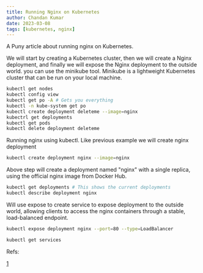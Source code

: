 ```yaml
---
title: Running Nginx on Kubernetes
author: Chandan Kumar
date: 2023-03-08
tags: [kubernetes, nginx]
---
```


A Puny article about running nginx on Kubernetes.

We will start by creating a Kubernetes cluster, then we will create a Nginx deployment,
and finally we will expose the Nginx deployment to the outside world.
you can use the minikube tool. Minikube is a lightweight Kubernetes cluster that can be run on your local machine.

```bash
kubectl get nodes
kubectl config view
kubectl get po -A # Gets you everything
kubectl -n kube-system get po
kubectl create deployment deleteme --image=nginx
kubectrl get deployments
kubectl get pods
kubectl delete deployment deleteme
```

Running nginx using kubectl. Like previous example we will create nginx deployment

```sh
kubectl create deployment nginx --image=nginx
```

Above step will create a deployment named "nginx" with a single replica, using the official nginx image from Docker Hub.

```sh
kubectl get deployments # This shows the current deployments
kubectl describe deployment nginx
```

Will use expose to create service to expose deployment to the outside world, allowing clients to access the nginx containers through a stable, load-balanced endpoint.

```sh
kubectl expose deployment nginx --port=80 --type=LoadBalancer
```

```sh
kubectl get services
```

Refs:

[1](https://minikube.sigs.k8s.io/docs/start/)
